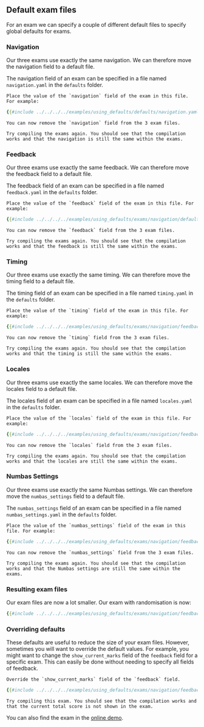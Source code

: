 ## Default exam files

For an exam we can specify a couple of different default files to specify global defaults for exams.

### Navigation

Our three exams use exactly the same navigation. We can therefore move the navigation field to a default file.

The navigation field of an exam can be specified in a file named `navigation.yaml` in the `defaults` folder.

```admonish question title="Task"
Place the value of the `navigation` field of the exam in this file. For example:
```

```yaml
{{#include ../../../../examples/using_defaults/defaults/navigation.yaml}}
```

```admonish question title="Task"
You can now remove the `navigation` field from the 3 exam files.
```

```admonish question title="Task"
Try compiling the exams again. You should see that the compilation works and that the navigation is still the same within the exams.
```

### Feedback

Our three exams use exactly the same feedback. We can therefore move the feedback field to a default file.

The feedback field of an exam can be specified in a file named `feedback.yaml` in the `defaults` folder.

```admonish question title="Task"
Place the value of the `feedback` field of the exam in this file. For example:
```

```yaml
{{#include ../../../../examples/using_defaults/exams/navigation/defaults/feedback.yaml}}
```

```admonish question title="Task"
You can now remove the `feedback` field from the 3 exam files.
```

```admonish question title="Task"
Try compiling the exams again. You should see that the compilation works and that the feedback is still the same within the exams.
```

### Timing

Our three exams use exactly the same timing. We can therefore move the timing field to a default file.

The timing field of an exam can be specified in a file named `timing.yaml` in the `defaults` folder.

```admonish question title="Task"
Place the value of the `timing` field of the exam in this file. For example:
```

```yaml
{{#include ../../../../examples/using_defaults/exams/navigation/feedback/defaults/timing.yaml}}
```

```admonish question title="Task"
You can now remove the `timing` field from the 3 exam files.
```

```admonish question title="Task"
Try compiling the exams again. You should see that the compilation works and that the timing is still the same within the exams.
```

### Locales

Our three exams use exactly the same locales. We can therefore move the locales field to a default file.

The locales field of an exam can be specified in a file named `locales.yaml` in the `defaults` folder.

```admonish question title="Task"
Place the value of the `locales` field of the exam in this file. For example:
```

```yaml
{{#include ../../../../examples/using_defaults/exams/navigation/feedback/timing/defaults/locales.yaml}}
```
```admonish question title="Task"
You can now remove the `locales` field from the 3 exam files.
```
```admonish question title="Task"
Try compiling the exams again. You should see that the compilation works and that the locales are still the same within the exams.
```

### Numbas Settings

Our three exams use exactly the same Numbas settings. We can therefore move the `numbas_settings` field to a default file.

The `numbas_settings` field of an exam can be specified in a file named `numbas_settings.yaml` in the `defaults` folder.

```admonish question title="Task"
Place the value of the `numbas_settings` field of the exam in this file. For example:
```

```yaml
{{#include ../../../../examples/using_defaults/exams/navigation/feedback/timing/locales/defaults/numbas_settings.yaml}}
```

```admonish question title="Task"
You can now remove the `numbas_settings` field from the 3 exam files.
```

```admonish question title="Task"
Try compiling the exams again. You should see that the compilation works and that the Numbas settings are still the same within the exams.
```

### Resulting exam files

Our exam files are now a lot smaller. Our exam with randomisation is now:

```yaml
{{#include ../../../../examples/using_defaults/exams/navigation/feedback/timing/locales/first_exam_with_randomisation.yaml}}
```

### Overriding defaults

These defaults are useful to reduce the size of your exam files. However, sometimes you will want to override the default values. For example, you might want to change the `show_current_marks` field of the `feedback` field for a specific exam. This can easily be done without needing to specify all fields of feedback.

```admonish question title="Task"
Override the `show_current_marks` field of the `feedback` field.
```

```yaml
{{#include ../../../../examples/using_defaults/exams/navigation/feedback/timing/locales/first_exam_with_randomisation_no_score.yaml}}
```

```admonish question title="Task"
Try compiling this exam. You should see that the compilation works and that the current total score is not shown in the exam.
```

You can also find the exam in the [online demo](https://m8rex.github.io/rumbas/examples/using_defaults/en/exams/navigation/feedback/timing/locales/first_exam_with_randomisation_no_score/).
